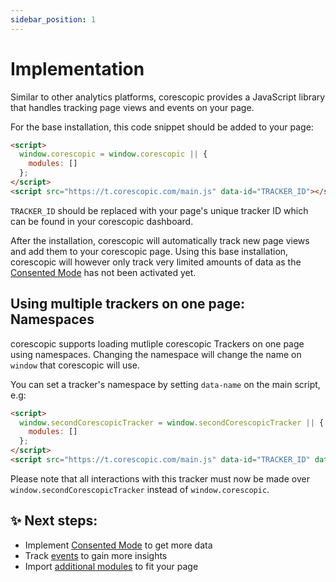 ```yaml
---
sidebar_position: 1
---
```


# Implementation

Similar to other analytics platforms, corescopic provides a JavaScript library that handles tracking page views and events on your page.

For the base installation, this code snippet should be added to your page:

```HTML
<script>
  window.corescopic = window.corescopic || {
    modules: []
  };
</script>
<script src="https://t.corescopic.com/main.js" data-id="TRACKER_ID"></script>
```

`TRACKER_ID` should be replaced with your page's unique tracker ID which can be found in your corescopic dashboard.

After the installation, corescopic will automatically track new page views and add them to your corescopic page. Using this base installation, corescopic will however only track very limited amounts of data as the [Consented Mode](/docs/tracking-code/consent-mode) has not been activated yet.

## Using multiple trackers on one page: Namespaces

corescopic supports loading mutliple corescopic Trackers on one page using namespaces. Changing the namespace will change the name on `window` that corescopic will use.

You can set a tracker's namespace by setting `data-name` on the main script, e.g:

```HTML
<script>
  window.secondCorescopicTracker = window.secondCorescopicTracker || {
    modules: []
  };
</script>
<script src="https://t.corescopic.com/main.js" data-id="TRACKER_ID" data-name="secondCorescopicTracker"></script>
```

Please note that all interactions with this tracker must now be made over `window.secondCorescopicTracker` instead of `window.corescopic`.

## ✨ Next steps:
- Implement [Consented Mode](/docs/tracking-code/consent-mode) to get more data
- Track [events](/docs/tracking-code/events) to gain more insights
- Import [additional modules](/docs/tracking-code/modules/usage) to fit your page
